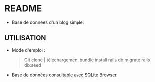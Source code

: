 # README

- Base de données d'un blog simple:

## UTILISATION
- Mode d'emploi :
	> Git clone | téléchargement
	> bundle install
	> rails db:migrate
	> rails db:seed

- Base de données consultable avec SQLite Browser.